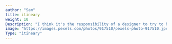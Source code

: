 ```yaml
---
author: "Sam"
title: itineary
weight: 10
Description: "I think it's the responsibility of a designer to try to break rules and barriers"
image: "https://images.pexels.com/photos/917510/pexels-photo-917510.jpeg?auto=compress&cs=tinysrgb&dpr=2&h=650&w=940"
Type: "itineary"
---
```

